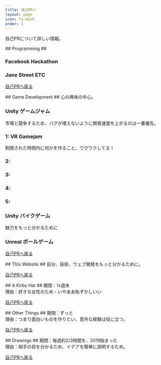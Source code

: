 ```yaml
---
title: 自己PR＋
layout: page
icon: fa-book
order: 3
---
```


自己PRについて詳しい情報。

<div id="Programming"> </div>
## Programming ##

###  ###

###  ###

###  ###

### Facebook Hackathon ###

### Jane Street ETC ###

[自己PRへ戻る](/#Jiko-PR-Software)

<div id="Games"> </div>
## Game Development ##
心の興味の中心。

### Unity ゲームジャム ###
市場と競争するため、バグが増えないように開発速度を上がるのは一番優先。
### 1: VR Gamejam
制限された時間内に何かを作ること、ワクワクしてる！

### 2: 

### 3:

### 4:

### 5:

### Unity バイクゲーム ###
魅力をもっと分かるために

### Unreal ボールゲーム ###

[自己PRへ戻る](/#Jiko-PR-Game-Dev)

<div id="This-Site"> </div>
## This Website ##
自分、技術、ウェブ開発をもっと分かるために。

[自己PRへ戻る](/#Jiko-PR-Website)

<div id="Kirby-Hat"> </div>
## A Kirby Hat ##
期間：1x週末<br>
理由：好きな女性のため・いやああ恥ずかしいい


[自己PRへ戻る](/#Jiko-PR-Kirby)


<div id="Other"> </div>
## Other Things ##
期間：ずっと<br>
理由：つまり面白いものを作りたい、意外な経験は役に立つ。

[自己PRへ戻る](/#Jiko-PR-Other)

<div id="Drawings"> </div>
## Drawings ##
期間：毎週約2/3時間を、2019始まった<br>
理由：相手の目を分かるため、イデアを簡単に説明するため。

[自己PRへ戻る](/#Jiko-PR-Drawing)
